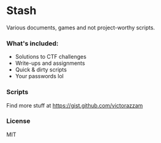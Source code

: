 # Stash
Various documents, games and not project-worthy scripts.

### What's included:
* Solutions to CTF challenges
* Write-ups and assignments
* Quick & dirty scripts
* Your passwords lol

### Scripts
Find more stuff at https://gist.github.com/victorazzam

### License
MIT
